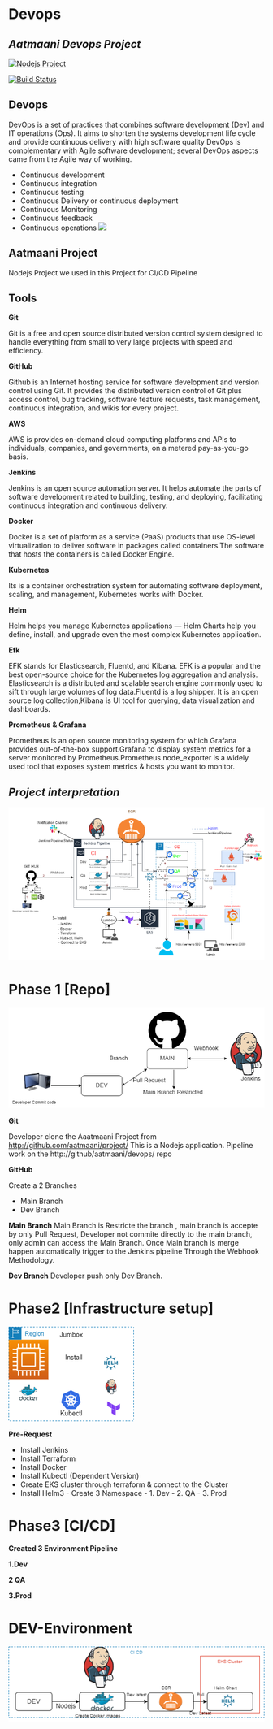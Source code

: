 # Devops
## _Aatmaani Devops Project_

[![Nodejs Project](https://cldup.com/dTxpPi9lDf.thumb.png)](https://nodesource.com/products/nsolid)

[![Build Status](https://travis-ci.org/joemccann/dillinger.svg?branch=master)](https://travis-ci.org/joemccann/dillinger)

## Devops
  DevOps is a set of practices that combines software development (Dev) and IT operations (Ops). It aims to shorten the systems development life cycle and provide continuous delivery with high software quality DevOps is complementary with Agile software development; several DevOps aspects came from the Agile way of working.

- Continuous development
- Continuous integration
- Continuous testing
- Continuous Delivery or continuous deployment
- Continuous Monitoring
- Continuous feedback
- Continuous operations
![](https://raw.githubusercontent.com/maheshkn400/DevOps/master/img/devops-toolchain.png)
## Aatmaani Project 
 Nodejs Project we used in this Project for CI/CD Pipeline 
## Tools
**Git**
  
  Git is a free and open source distributed version control system designed to handle everything from small to very large projects with speed and efficiency.

**GitHub**

  Github  is an Internet hosting service for software development and version control using Git. It provides the distributed version control of Git plus access control, bug tracking, software feature requests, task management, continuous integration, and wikis for every project.

**AWS**

AWS is provides on-demand cloud computing platforms and APIs to individuals, companies, and governments, on a metered pay-as-you-go basis.

**Jenkins**

Jenkins is an open source automation server. It helps automate the parts of software development related to building, testing, and deploying, facilitating continuous integration and continuous delivery.

**Docker**

Docker is a set of platform as a service (PaaS) products that use OS-level virtualization to deliver software in packages called containers.The software that hosts the containers is called Docker Engine.

**Kubernetes**

Its is a container orchestration system for automating software deployment, scaling, and management, Kubernetes works with Docker.

**Helm**

Helm helps you manage Kubernetes applications — Helm Charts help you define, install, and upgrade even the most complex Kubernetes application.

**Efk**

EFK stands for Elasticsearch, Fluentd, and Kibana. EFK is a popular and the best open-source choice for the Kubernetes log aggregation and analysis. Elasticsearch is a distributed and scalable search engine commonly used to sift through large volumes of log data.Fluentd is a log shipper. It is an open source log collection,Kibana is UI tool for querying, data visualization and dashboards.

**Prometheus & Grafana**

Prometheus is an open source monitoring system for which Grafana provides out-of-the-box support.Grafana to display system metrics for a server monitored by Prometheus.Prometheus node_exporter is a widely used tool that exposes system metrics & hosts you want to monitor.

## _Project interpretation_

![alt text](https://raw.githubusercontent.com/aatmaani/devops/main/Aws%20project.png)
# Phase 1 [Repo]
![alt text](https://raw.githubusercontent.com/aatmaani/123/main/Untitled%20Diagram.drawio.png)


**Git**
  
  Developer clone the Aaatmaani Project from http://github.com/aatmaani/project/ This is a Nodejs application. Pipeline work on the http://github/aatmaani/devops/ repo
  
**GitHub**
   
   Create a 2 Branches 
   - Main Branch
   - Dev Branch

**Main Branch**
Main Branch is Restricte the branch , main branch is accepte by only Pull Request, Developer not commite directly to the main branch, only admin can access the Main Branch. Once Main branch is merge happen automatically trigger to the Jenkins pipeline Through the Webhook Methodology.
 
 **Dev Branch**
  Developer push only Dev Branch.
  
# Phase2 [Infrastructure setup]
  ![](https://raw.githubusercontent.com/aatmaani/123/main/2%20Untitled%20Diagram.drawio.png)
  
  **Pre-Request**
  - Install Jenkins
  - Install Terraform
  - Install Docker
  - Install Kubectl (Dependent Version)
  - Create EKS cluster through terraform & connect to the Cluster
  - Install Helm3
          - Create 3 Namespace
             - 1. Dev
             - 2. QA
             - 3. Prod

# Phase3 [CI/CD]

**Created 3 Environment Pipeline**

**1.Dev**

**2 QA**

**3.Prod**

# DEV-Environment 

![](https://raw.githubusercontent.com/aatmaani/123/main/3Untitled%20Diagram.drawio.png)



